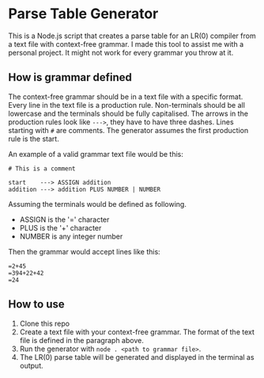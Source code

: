 # Parse Table Generator
This is a Node.js script that creates a parse table for an LR(0) compiler from a text file with context-free grammar. I made this tool to assist me with a personal project. It might not work for every grammar you throw at it.

## How is grammar defined
The context-free grammar should be in a text file with a specific format. Every line in the text file is a production rule. Non-terminals should be all lowercase and the terminals should be fully capitalised. The arrows in the production rules look like `--->`, they have to have three dashes. Lines starting with `#` are comments. The generator assumes the first production rule is the start.

An example of a valid grammar text file would be this:
```
# This is a comment

start    ---> ASSIGN addition
addition ---> addition PLUS NUMBER | NUMBER
```
Assuming the terminals would be defined as following.
- ASSIGN is the '=' character
- PLUS is the '+' character
- NUMBER is any integer number

Then the grammar would accept lines like this:
```
=2+45
=394+22+42
=24
```

## How to use
1. Clone this repo
2. Create a text file with your context-free grammar. The format of the text file is defined in the paragraph above.
3. Run the generator with `node . <path to grammar file>`.
4. The LR(0) parse table will be generated and displayed in the terminal as output.